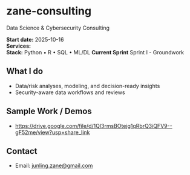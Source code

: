 # zane-consulting
Data Science &amp; Cybersecurity Consulting

**Start date:** 2025-10-16  
**Services:**   
**Stack:** Python • R • SQL • ML/DL
**Current Sprint** Sprint I - Groundwork

## What I do
- Data/risk analyses, modeling, and decision-ready insights  
- Security-aware data workflows and reviews

## Sample Work / Demos
- https://drive.google.com/file/d/1Ql3rmsBOtejg1qRbrQ3iQFV9--gF52me/view?usp=share_link 

## Contact
- Email: junling.zane@gmail.com
